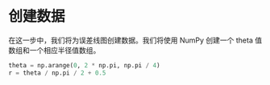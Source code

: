 # 创建数据

在这一步中，我们将为误差线图创建数据。我们将使用 NumPy 创建一个 theta 值数组和一个相应半径值数组。

```python
theta = np.arange(0, 2 * np.pi, np.pi / 4)
r = theta / np.pi / 2 + 0.5
```
